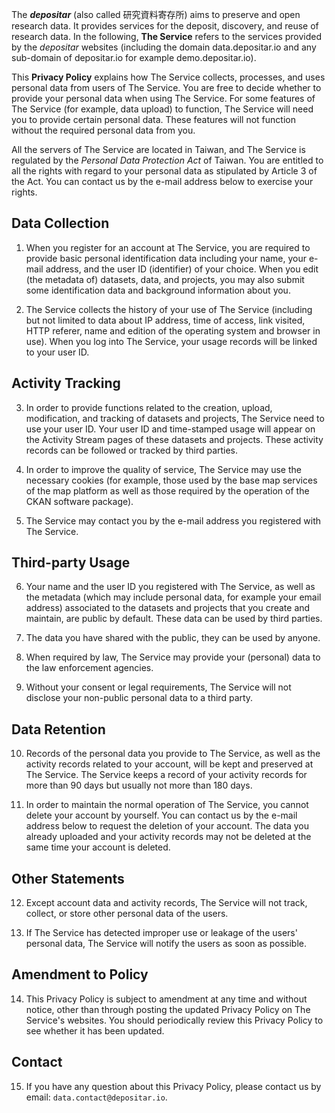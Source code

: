 The **_depositar_** (also called 研究資料寄存所) aims to preserve and open research data. It provides services for the deposit, discovery, and reuse of research data. In the following, **The Service** refers to the services provided by the _depositar_ websites (including the domain data.depositar.io and any sub-domain of depositar.io for example demo.depositar.io).

This **Privacy Policy** explains how The Service collects, processes, and uses personal data from users of The Service.  You are free to decide whether to provide your personal data when using The Service. For some features of The Service (for example, data upload) to function, The Service will need you to provide certain personal data. These features will not function without the required personal data from you.

All the servers of The Service are located in Taiwan, and The Service is regulated by the _Personal Data Protection Act_ of Taiwan. You are entitled to all the rights with regard to your personal data as stipulated by Article 3 of the Act. You can contact us by the e-mail address below to exercise your rights.


## Data Collection

1. When you register for an account at The Service, you are required to provide basic personal identification data including your name, your e-mail address, and the user ID (identifier) of your choice. When you edit (the metadata of) datasets, data, and projects, you may also submit some identification data and background information about you.


2. The Service collects the history of your use of The Service (including but not limited to data about IP address, time of access, link visited, HTTP referer, name and edition of the operating system and browser in use). When you log into The Service, your usage records will be linked to your user ID.


## Activity Tracking

3. In order to provide functions related to the creation, upload, modification, and tracking of datasets and projects, The Service need to use your user ID. Your user ID and time-stamped usage will appear on the Activity Stream pages of these datasets and projects. These activity records can be followed or tracked by third parties.


4. In order to improve the quality of service, The Service may use the necessary cookies (for example, those used by the base map services of the map platform as well as those required by the operation of the CKAN software package).

5. The Service may contact you by the e-mail address you registered with The Service.


## Third-party Usage

6. Your name and the user ID you registered with The Service, as well as the metadata (which may include personal data, for example your email address) associated to the datasets and projects that you create and maintain, are public by default. These data can be used by third parties.


7. The data you have shared with the public, they can be used by anyone.

8. When required by law, The Service may provide your (personal) data to the law enforcement agencies.

9. Without your consent or legal requirements, The Service will not disclose your non-public personal data to a third party.


## Data Retention

10. Records of the personal data you provide to The Service, as well as the activity records related to your account, will be kept and preserved at The Service. The Service keeps a record of your activity records for more than 90 days but usually not more than 180 days.

11. In order to maintain the normal operation of The Service, you cannot delete your account by yourself. You can contact us by the e-mail address below to request the deletion of your account. The data you already uploaded and your activity records may not be deleted at the same time your account is deleted.


## Other Statements

12. Except account data and activity records, The Service will not track, collect, or store other personal data of the users.

13. If The Service has detected improper use or leakage of the users' personal data, The Service will notify the users as soon as possible.


## Amendment to Policy

14. This Privacy Policy is subject to amendment at any time and without notice, other than through posting the updated Privacy Policy on The Service's websites. You should periodically review this Privacy Policy to see whether it has been updated.


## Contact

15. If you have any question about this Privacy Policy, please contact us by email: `data.contact@depositar.io`.
